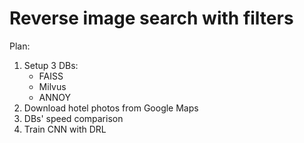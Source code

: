 # Reverse image search with filters

Plan:
1. Setup 3 DBs:
	* FAISS
	* Milvus
	* ANNOY
2. Download hotel photos from Google Maps
3. DBs' speed comparison
4. Train CNN with DRL

